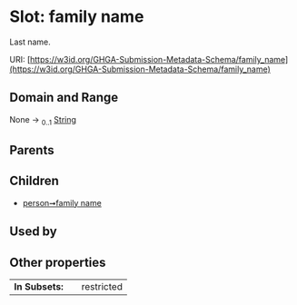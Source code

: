 
# Slot: family name


Last name.

URI: [https://w3id.org/GHGA-Submission-Metadata-Schema/family_name](https://w3id.org/GHGA-Submission-Metadata-Schema/family_name)


## Domain and Range

None &#8594;  <sub>0..1</sub> [String](types/String.md)

## Parents


## Children

 *  [person➞family name](person_family_name.md)

## Used by


## Other properties

|  |  |  |
| --- | --- | --- |
| **In Subsets:** | | restricted |

